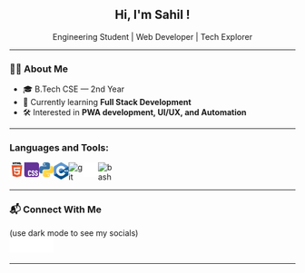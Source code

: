
### <h2 align="center"> Hi, I'm Sahil !</h2>
<p align="center">
 Engineering Student | Web Developer | Tech Explorer  
</p>

---

### 🧑‍💻 About Me
- 🎓 B.Tech CSE — 2nd Year  
- 🌱 Currently learning **Full Stack Development**  
- 🛠 Interested in **PWA development, UI/UX, and Automation** 

---

### Languages and Tools:


<a href="#" target="_blank"><img align="left" alt="HTML5" width="26px" src="https://raw.githubusercontent.com/github/explore/80688e429a7d4ef2fca1e82350fe8e3517d3494d/topics/html/html.png" /></a>
<a href="#" target="_blank"><img align="left" alt="CSS3" width="26px" src="https://raw.githubusercontent.com/github/explore/80688e429a7d4ef2fca1e82350fe8e3517d3494d/topics/css/css.png" /></a>
<a href="#" target="_blank"> <img align="left" alt="Python" width="26px" src="https://github.com/Aakarsh-B/trying-repos/blob/master/python-5.svg?raw=true"/> </a>
<!--<a href="https://www.cprogramming.com/" target="_blank"> <img align="left" alt="C" width="26px" src="https://github.com/Aakarsh-B/trying-repos/blob/master/c-programming.png"/> </a> -->
<a href="#" target="_blank"> <img align="left" alt="C++" width="26px" src="https://github.com/Aakarsh-B/trying-repos/blob/master/c++.png"/> </a>
<a href="#" target="_blank"> <img align="left" alt="git" width="26px" src="https://www.vectorlogo.zone/logos/git-scm/git-scm-icon.svg"/> </a>
<img align="left" alt="GitHub" width="26px" src="https://github.com/Aakarsh-B/trying-repos/blob/master/github.svg" />
<img align="left" alt="bash" width="26px" src="https://upload.wikimedia.org/wikipedia/commons/thumb/4/4b/Bash_Logo_Colored.svg/2048px-Bash_Logo_Colored.svg.png" />
<br />
<br />

---
### 📬 Connect With Me
(use dark mode to see my socials)
<br>
<a href="#" target="_blank"><img align="left" alt=" LinkedIn" width="26px" src="https://github.com/Aakarsh-B/trying-repos/blob/master/linkedin.svg" />
<a href="#" target="_blank"><img align="left" alt=" Instagram" width="26px" src="https://github.com/Aakarsh-B/trying-repos/blob/master/insta.svg" />
<a href="#" target="_blank"><img align="left" alt=" Twitter" width="26px" src="https://github.com/Aakarsh-B/trying-repos/blob/master/twitter.svg" /> 
<!-- <a href="#" target="_blank"><img align="left" alt=" Medium" width="35px" src="https://github.com/Aakarsh-B/trying-repos/blob/master/medium.svg" /> -->
<!-- <a href="#" target="_blank"><img align="left" alt=" " width="35px" src="https://github.com/Aakarsh-B/trying-repos/blob/master/dev-badge.svg" /></a> -->
<!-- <a href="#" target="_blank"><img align="left" alt=" Behance" width="35px" src="https://github.com/Aakarsh-B/trying-repos/blob/master/behance.svg" /> -->
<!-- <a href="#" target="_blank"><img align="left" alt=" Dribbble" width="35px" src="https://github.com/Aakarsh-B/trying-repos/blob/master/dribbble.svg" /> -->
<!-- <a href="#" target="_blank"><img align="left" alt="website" width="35px" src="https://github.com/Aakarsh-B/trying-repos/blob/master/www.svg" /></a> -->

<br />

---

